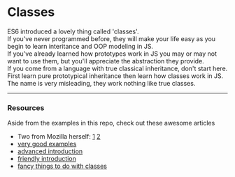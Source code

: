 # Classes

ES6 introduced a lovely thing called 'classes'.  
If you've never programmed before, they will make your life easy as you begin to learn interitance and OOP modeling in JS.  
If you've already learned how prototypes work in JS you may or may not want to use them, but you'll appreciate the abstraction they provide.  
If you come from a language with true classical inheritance, don't start here.  First learn pure prototypical inheritance then learn how classes work in JS. The name is very misleading, they work nothing like true classes.
___
### Resources

Aside from the examples in this repo, check out these awesome articles
* Two from Mozilla herself: [1](https://developer.mozilla.org/en/docs/Web/JavaScript/Reference/Classes) [2](https://hacks.mozilla.org/2015/07/es6-in-depth-classes/)
* [very good examples](https://github.com/googlechrome/samples/tree/gh-pages/classes-es6)
* [advanced introduction](https://scotch.io/tutorials/better-javascript-with-es6-pt-ii-a-deep-dive-into-classes)
* [friendly introduction](https://ilikekillnerds.com/2015/02/a-guide-to-es6-classes/)
* [fancy things to do with classes](https://www.sitepoint.com/object-oriented-javascript-deep-dive-es6-classes/)

